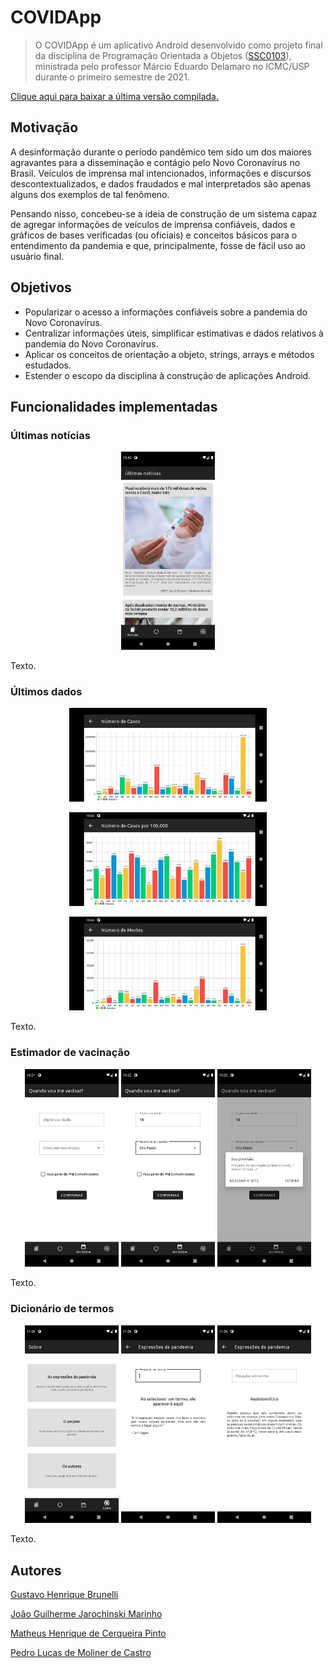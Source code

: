 # COVIDApp

> O COVIDApp é um aplicativo Android desenvolvido como projeto final da disciplina de Programação Orientada a Objetos ([SSC0103](https://uspdigital.usp.br/jupiterweb/obterDisciplina?sgldis=SSC0103&codcur=55041&codhab=0)), ministrada pelo professor Márcio Eduardo Delamaro no ICMC/USP durante o primeiro semestre de 2021.

[Clique aqui para baixar a última versão compilada.](google.com)

## Motivação

A desinformação durante o período pandêmico tem sido um dos maiores agravantes para a disseminação e contágio pelo Novo Coronavírus no Brasil. Veículos de imprensa mal intencionados, informações e discursos descontextualizados, e dados fraudados e mal interpretados são apenas alguns dos exemplos de tal fenômeno.

Pensando nisso, concebeu-se a ideia de construção de um sistema capaz de agregar informações de veículos de imprensa confiáveis, dados e gráficos de bases verificadas (ou oficiais) e conceitos básicos para o entendimento da pandemia e que, principalmente, fosse de fácil uso ao usuário final.

## Objetivos

- Popularizar o acesso a informações confiáveis sobre a pandemia do Novo Coronavírus.
- Centralizar informações úteis, simplificar estimativas e dados relativos à pandemia do Novo Coronavírus.
- Aplicar os conceitos de orientação a objeto, strings, arrays e métodos estudados.
- Estender o escopo da disciplina à construção de aplicações Android.

## Funcionalidades implementadas

### Últimas notícias

<p float="left" align="center">
  <img src="/screenshot/news/1.png" width="150" />
</p>

Texto.

### Últimos dados

<p align="center">
  <img src="/screenshot/charts/2.png" height="150"/>
</p>
<p align="center">
  <img src="/screenshot/charts/3.png" height="150"/>
</p>
<p align="center">
  <img src="/screenshot/charts/4.png" height="150"/>
</p>

Texto.

### Estimador de vacinação

<p float="left" align="center">
  <img src="/screenshot/estimation/1.png" width="150" />
  <img src="/screenshot/estimation/2.png" width="150" />
  <img src="/screenshot/estimation/3.png" width="150" />
</p>

Texto.

### Dicionário de termos

<p float="left" align="center">
  <img src="/screenshot/about/1.png" width="150" />
  <img src="/screenshot/about/2.png" width="150" />
  <img src="/screenshot/about/3.png" width="150" />
</p>

Texto.


## Autores
[Gustavo Henrique Brunelli](https://github.com/GBrunelli)

[João Guilherme Jarochinski Marinho](https://github.com/jj-marinho)

[Matheus Henrique de Cerqueira Pinto](https://github.com/CerqueiraMatheus)

[Pedro Lucas de Moliner de Castro](https://github.com/pedrolmcastro)